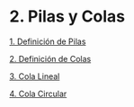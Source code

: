 # 2. Pilas y Colas

[1. Definición de Pilas](2.Pilas_y_Colas/1.Definición_de_Pilas.md)

[2. Definición de Colas](2.Pilas_y_Colas/2.Definición_de_Colas.md)

[3. Cola Lineal](2.Pilas_y_Colas/3.Cola_Lineal.md)

[4. Cola Circular](2.Pilas_y_Colas/4.Cola_Circular.md)